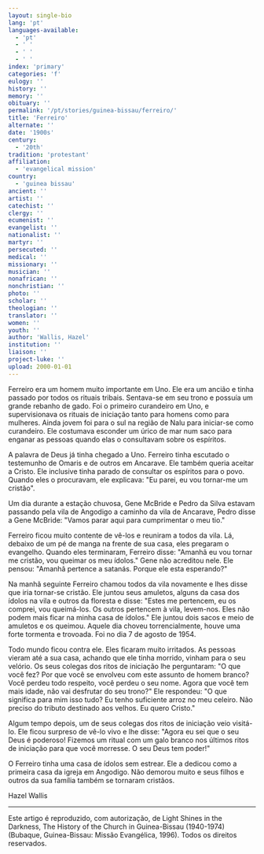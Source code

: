 ```yaml
---
layout: single-bio
lang: 'pt'
languages-available:
  - 'pt'
  - ' '
  - ' '
  - ' '
index: 'primary'
categories: 'f'
eulogy: ''
history: ''
memory: ''
obituary: ''
permalink: '/pt/stories/guinea-bissau/ferreiro/'
title: 'Ferreiro'
alternate: ''
date: '1900s'
century:
  - '20th'
tradition: 'protestant'
affiliation:
  - 'evangelical mission'
country:
  - 'guinea bissau'
ancient: ''
artist: ''
catechist: ''
clergy: ''
ecumenist: ''
evangelist: ''
nationalist: ''
martyr: ''
persecuted: ''
medical: ''
missionary: ''
musician: ''
nonafrican: ''
nonchristian: ''
photo: ''
scholar: ''
theologian: ''
translator: ''
women: ''
youth: ''
author: 'Wallis, Hazel'
institution: ''
liaison: ''
project-luke: ''
upload: 2000-01-01
---
```



Ferreiro era um homem muito importante em Uno. Ele era um ancião e tinha passado por todos os rituais tribais. Sentava-se em seu trono e possuía um grande rebanho de gado. Foi o primeiro curandeiro em Uno, e supervisionava os rituais de iniciação tanto para homens como para mulheres. Ainda jovem foi para o sul na região de Nalu para iniciar-se como curandeiro. Ele costumava esconder um úrico de mar num saco para enganar as pessoas quando elas o consultavam sobre os espíritos.

A palavra de Deus já tinha chegado a Uno. Ferreiro tinha escutado o testemunho de Omaris e de outros em Ancarave. Ele também queria aceitar a Cristo. Ele inclusive tinha parado de consultar os espíritos para o povo. Quando eles o procuravam, ele explicava: "Eu parei, eu vou tornar-me um cristão".

Um dia durante a estação chuvosa, Gene McBride e  Pedro da Silva estavam passando pela vila de Angodigo a caminho da vila de Ancarave, Pedro disse a Gene McBride: "Vamos parar aqui para cumprimentar o meu tio."

Ferreiro ficou muito contente de vê-los e reuniram a todos da vila. Lá, debaixo de um pé de manga na frente de sua casa, eles pregaram o evangelho. Quando eles terminaram, Ferreiro disse: "Amanhã eu vou tornar me cristão, vou queimar os meu ídolos." Gene não acreditou nele. Ele pensou: "Amanhã pertence a satanás. Porque ele esta esperando?"

Na manhã seguinte Ferreiro chamou todos da vila novamente e lhes disse que iria tornar-se cristão. Ele juntou seus amuletos, alguns da casa dos ídolos na vila e outros da floresta e disse: "Estes me pertencem, eu os comprei, vou queimá-los. Os outros pertencem à vila, levem-nos. Eles não podem mais ficar na minha casa de ídolos." Ele juntou dois sacos e meio de amuletos e os queimou. Aquele dia choveu torrencialmente, houve uma forte tormenta e trovoada. Foi no dia 7 de agosto de 1954.

Todo mundo ficou contra ele. Eles ficaram muito irritados. As pessoas vieram até a sua casa, achando que ele tinha morrido, vinham para o seu velório. Os seus colegas dos ritos de iniciação lhe perguntaram: "O que você fez? Por que você se envolveu com este assunto de homem branco? Você perdeu todo respeito, você perdeu o seu nome. Agora que você tem mais idade, não vai desfrutar do seu trono?" Ele respondeu: "O que significa para mim isso tudo? Eu tenho suficiente arroz no meu celeiro. Não preciso do tributo destinado aos velhos. Eu quero Cristo."

Algum tempo depois, um de seus colegas dos ritos de iniciação veio visitá-lo. Ele ficou surpreso de vê-lo vivo e lhe disse: "Agora eu sei que o seu Deus é poderoso! Fizemos um ritual com um galo branco nos últimos ritos de iniciação para que você morresse. O seu Deus tem poder!"

O Ferreiro tinha uma casa de ídolos sem estrear. Ele a dedicou como a primeira casa da igreja em Angodigo. Não demorou muito e seus filhos e outros da sua família também se tornaram cristãos.

Hazel Wallis

---

Este artigo é reproduzido, com autorização, de Light Shines in the Darkness, The History of the Church in Guinea-Bissau (1940-1974) (Bubaque, Guinea-Bissau: Missão Evangélica, 1996). Todos os direitos reservados.